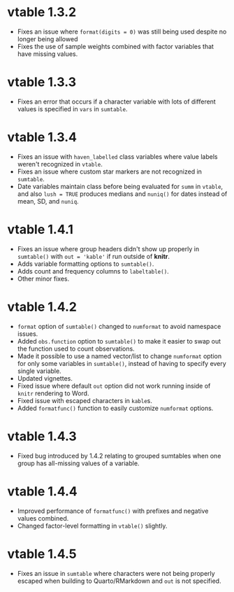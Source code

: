 # vtable 1.3.2

- Fixes an issue where `format(digits = 0)` was still being used despite no longer being allowed
- Fixes the use of sample weights combined with factor variables that have missing values.

# vtable 1.3.3

- Fixes an error that occurs if a character variable with lots of different values is specified in `vars` in `sumtable`.

# vtable 1.3.4

- Fixes an issue with `haven_labelled` class variables where value labels weren't recognized in `vtable`.
- Fixes an issue where custom star markers are not recognized in `sumtable`.
- Date variables maintain class before being evaluated for `summ` in `vtable`, and also `lush = TRUE` produces medians and `nuniq()` for dates instead of mean, SD, and `nuniq`.

# vtable 1.4.1

- Fixes an issue where group headers didn't show up properly in `sumtable()` with `out = 'kable'` if run outside of **knitr**.
- Adds variable formatting options to `sumtable()`.
- Adds count and frequency columns to `labeltable()`.
- Other minor fixes.

# vtable 1.4.2

- `format` option of `sumtable()` changed to `numformat` to avoid namespace issues.
- Added `obs.function` option to `sumtable()` to make it easier to swap out the function used to count observations.
- Made it possible to use a named vector/list to change `numformat` option for only some variables in `sumtable()`, instead of having to specify every single variable.
- Updated vignettes.
- Fixed issue where default `out` option did not work running inside of `knitr` rendering to Word.
- Fixed issue with escaped characters in `kable`s.
- Added `formatfunc()` function to easily customize `numformat` options.

# vtable 1.4.3

- Fixed bug introduced by 1.4.2 relating to grouped sumtables when one group has all-missing values of a variable.

# vtable 1.4.4

- Improved performance of `formatfunc()` with prefixes and negative values combined.
- Changed factor-level formatting in `vtable()` slightly.

# vtable 1.4.5

- Fixes an issue in `sumtable` where characters were not being properly escaped when building to Quarto/RMarkdown and `out` is not specified.

